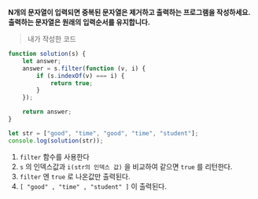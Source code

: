 **N개의 문자열이 입력되면 중복된 문자열은 제거하고 출력하는 프로그램을 작성하세요. 출력하는 문자열은 원래의 입력순서를 유지합니다.**

> 내가 작성한 코드

```javascript
function solution(s) {
    let answer;
    answer = s.filter(function (v, i) {
        if (s.indexOf(v) === i) {
            return true;
        }
    });

    return answer;
}

let str = ["good", "time", "good", "time", "student"];
console.log(solution(str));
```

1. `filter` 함수를 사용한다
2. `s` 의 인덱스값과 `i(str의 인덱스 값)` 을 비교하여 같으면 `true` 를 리턴한다.
3. `filter` 엔 `true` 로 나온값만 출력된다.
4. `[ "good" , "time" , "student" ]` 이 출력된다.